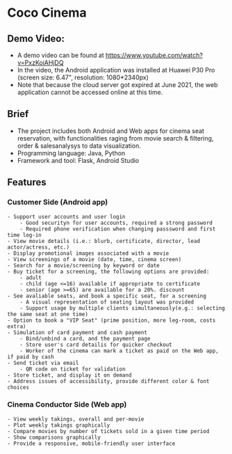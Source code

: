 # Coco Cinema  

## Demo Video:  
- A demo video can be found at https://www.youtube.com/watch?v=PxzKoiAHjDQ 
- In the video, the Android application was installed at Huawei P30 Pro (screen size: 6.47", resolution: 1080*2340px)
- Note that because the cloud server got expired at June 2021, the web application cannot be accessed online at this time.

## Brief
- The project includes both Android and Web apps for cinema seat reservation, with functionalities raging from movie search & filtering, order & salesanalysys to data visualization.
- Programming language: Java, Python
- Framework and tool: Flask, Android Studio

## Features
### Customer Side (Android app)
    - Support user accounts and user login
        - Good securityn for user accounts, required a strong password
        - Required phone verification when changing passsword and first time log-in
    - View movie details (i.e.: blurb, certificate, director, lead actor/actress, etc.)
    - Display promotional images associated with a movie
    - View screenings of a movie (date, time, cinema screen)
    - Search for a movie/screening by keyword or date
    - Buy ticket for a screening, the following options are provided:
        - adult
        - child (age <=16) available if appropriate to certificate
        - senior (age >=65) are available for a 20%. discount
    - See avaliable seats, and book a specific seat, for a screening
        - A visual representation of seating layout was provided
        - Support usage by multiple clients simultaneously(e.g.: selecting the same seat at one time)
    - Option to book a "VIP Seat" (prime position, more leg-room, costs extra)
    - Simulation of card payment and cash payment
        - Bind/unbind a card, and the payment page
        - Store user's card detailis for quicker checkout
        - Worker of the cinema can mark a ticket as paid on the Web app, if paid by cash
    - Send ticket via email
        - QR code on ticket for validation
    - Store ticket, and display it on demand
    - Address issues of accessibility, provide different color & font choices
 ### Cinema Conductor Side (Web app)
    - View weekly takings, overall and per-movie
    - Plot weekly takings graphically
    - Compare movies by number of tickets sold in a given time period
    - Show comparisons graphically
    - Provide a responsive, mobile-friendly user interface
 
